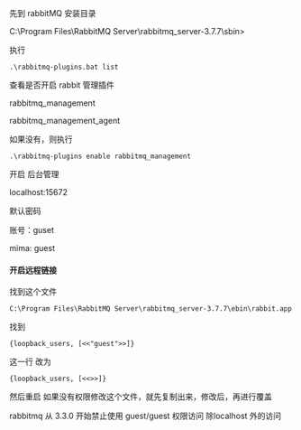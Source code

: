 先到 rabbitMQ 安装目录

C:\Program Files\RabbitMQ Server\rabbitmq_server-3.7.7\sbin>

执行
 ```
.\rabbitmq-plugins.bat list 
 ```
查看是否开启 rabbit 管理插件  

rabbitmq_management

rabbitmq_management_agent
 
如果没有，则执行 
```
.\rabbitmq-plugins enable rabbitmq_management
```

开启 后台管理

localhost:15672

默认密码

账号：guset 

mima: guest


#### 开启远程链接

找到这个文件
```
C:\Program Files\RabbitMQ Server\rabbitmq_server-3.7.7\ebin\rabbit.app
```
找到 
```
{loopback_users, [<<"guest">>]}
```
 这一行 改为
```
{loopback_users, [<<>>]} 
```


然后重启
如果没有权限修改这个文件，就先复制出来，修改后，再进行覆盖


rabbitmq 从 3.3.0 开始禁止使用 guest/guest 权限访问 除localhost 外的访问


